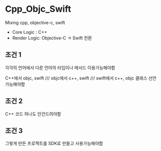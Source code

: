 # Cpp_Objc_Swift
Mixing cpp, objective-c, swift

-  Core Logic : C++
-  Render Logic: Objective-C -> Swift 전환

## 조건 1

각각의 언어에서 다른 언어의 타입이나 메서드 이용가능해야함

C++에서 objc, swift /// objc에서 c++, swift /// swift에서 c++, objc  클래스 선언 가능해야함


## 조건 2 

C++ 코드 하나도 안건드려야함


## 조건 3 

그렇게 만든 프로젝트를 SDK로 만들고 사용가능해야함

